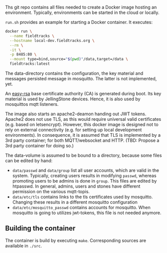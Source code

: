 Ths git repo contains all files needed to create a Docker image hosting an environment.
Typically, environments can be started in the cloud or locally.

`run.sh` provides an example for starting a Docker container. It executes:

```bash
docker run \
  --name fieldtracks \
  --hostname local-dev.fieldtracks.org \
  --rm \
  -it \
  -p 8485:80 \
  --mount type=bind,source="$(pwd)"/data,target=/data \
  fieldtracks:latest
```

The data-directory contains the configuration, the key material and messages persisted message in mosquitto. 
The latter is not implemented, yet.

An [easy-rsa](https://github.com/OpenVPN/easy-rsa) base certificate authority (CA) is generated during boot. 
Its key material is used by JellingStone devices. Hence, it is also used by mosquittos mqtt listeners.

The image also starts an apache2-deamon handing out JWT tokens. Apache2 does not use TLS, as this would require universal 
valid certificates (e.g. based on letsencrypt). However, this docker image is designed not to rely
on external connectivity (e.g. for setting up local development environments). In consequence, it is assumed
that TLS is implemented by a 3rd party container; for both MQTT/websocket and HTTP. (TBD: Propose a 3rd party container for doing so.)

The data-volume is assumed to be bound to a directory, because some files can be edited by hand:
* `data/passwd` and `data/group` list all user accounts, which are valid in the system. Typically,
creating users results in modifying `passwd`, whereas promoting users to be admins is done in `group`. This files 
are edited by htpasswd.
In general, admins, users and stones have different permission on the various mqtt-topis. 
* `data/etc/tls` contains links to the tls certificates used by mosquitto. Changing these results in a different mosquitto configuration
* `data/etc/mosquitto_passwd` contains accounts for mosquitto. When mosquitto is going to utilizes jwt-tokens, this file is not needed anymore.

## Building the container 
The container is build by executing `make`. Corresponding sources are available in `./src`.  